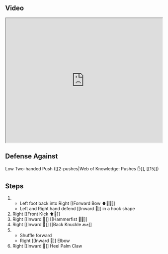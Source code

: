 ## Video

<iframe src="https://www.youtube.com/embed/yFV0-wbtDSc" width="100%" height="400"></iframe>

## Defense Against

Low Two-handed Push ([[2-pushes|Web of Knowledge: Pushes ✋]], [[15]])

## Steps

1. - Left foot back into Right [[Forward Bow ⬆️🧍‍♂️]]
    - Left and Right hand defend [[Inward 🔽]] in a hook shape
2. Right [[Front Kick ⬆️🦵]]
3. Right [[Inward 🔽]] [[Hammerfist 🔨✊]]
4. Right [[Inward 🔽]] [[Back Knuckle 🔙✊]]
5. - Shuffle forward
    - Right [[Inward 🔽]] Elbow
7. Right [[Inward 🔽]] Heel Palm Claw